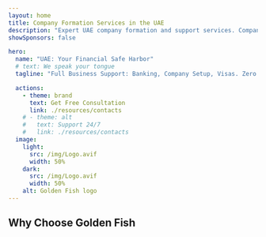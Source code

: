 ```yaml
---
layout: home
title: Company Formation Services in the UAE
description: "Expert UAE company formation and support services. Company setup, banking, tax, legal and visa solutions. Making your business dreams reality."
showSponsors: false

hero:
  name: "UAE: Your Financial Safe Harbor"
  # text: We speak your tongue
  tagline: "Full Business Support: Banking, Company Setup, Visas. Zero upfront fees – pay only after approval."

  actions:
    - theme: brand
      text: Get Free Consultation
      link: ./resources/contacts
    # - theme: alt
    #   text: Support 24/7
    #   link: ./resources/contacts
  image:
    light:
      src: /img/Logo.avif
      width: 50%
    dark:
      src: /img/Logo.avif
      width: 50%
    alt: Golden Fish logo
---
```


<FeatureCards :features="[
  {
    title: 'Company Setup Guide',
    details: 'Complete guide to setup companies in the free zone, offshore, mainland, branch.',
    items: [
      '**100% Foreign Ownership** available in Free Zones and Mainland',
      'Low Tax Rates - only 9% corporate tax',
      'No Currency Controls - easy capital repatriation'
    ],
    linkText: 'Read More',
    link: './uae-business/company-registration/overview',
    icon: {
      light: '/img/iStock-2051326997.avif',
      dark: '/img/iStock-1448478309.jpg',
      alt: 'Company Setup Guide'
    }
  },
  {
    title: 'Bank Account Opening',
    details: 'Easily open business or personal bank accounts with the UAE\'s trusted banks.',
    items: [
      'Guaranteed corporate bank account approvals',
      '90% success rate',
      '**Zero upfront fees** - pay only after approval',
    ],
    linkText: 'Read More',
    link: './uae-business/offer/banking/',
    icon: {
      light: '/img/iStock-2153786564.avif',
      dark: '/img/iStock-2166793628.avif',
      alt: 'Banking Services'
    }
  },
  {
    title: 'Golden Visa & Residency',
    details: 'Obtain a UAE **Golden Visa** for long-term residency with a seamless application process.',
    items: [
      '**No need to enter UAE every 6 months**',
      '98% success rate',
      '**Zero upfront fees** - pay only after approval',
    ],
    linkText: 'Read More',
    link: './uae-business/offer/golden-visa/',
    icon: {
      light: '/img/iStock-1312241253.avif',
      dark: '/img/ILONMASKID.webp',
      alt: 'Visa Services'
    }
  },
]" />

<FeatureCards :features="[
  {
    title: 'Compliance Services',
    details: 'Our experts guide you through complex UAE regulatory requirements, including ESR reports and UBO filings.',
    items: [],
    linkText: 'Read More',
    link: './uae-business/company-registration/ubo',
    icon: {
      light: '/img/iStock-1299393716.avif',
      dark: '/img/iStock-2149731304.avif',
      alt: 'Compliance Services'
    }
  },
  {
    title: 'Corporate Tax & VAT',
    details: 'Expert advice ensures compliance with Corporate Tax and VAT obligations with the Federal Tax Authority (FTA).',
    items: [],
    linkText: 'Read More',
    link: './uae-business/company-registration/accounting-legal',
    icon: {
      light: '/img/iStock-1018285934.avif',
      dark: '/img/iStock-584576538.avif',
      alt: 'Tax Services'
    }
  },
  {
    title: 'Legal Services',
    details: 'Legal team advises on UAE\'s laws regarding M&As, corporate restructuring, financing, and dispute resolution.',
    items: [],
    linkText: 'Read More',
    link: './uae-business/company-registration/Protect-Your-Business',
    icon: {
      light: '/img/iStock-650045508.avif',
      dark: '/img/iStock-1498627598.avif',
      alt: 'Legal Services'
    }
  },
  {
    title: 'Accounting & Payroll',
    details: 'Our accountants manage finances, providing bookkeeping, reconciliation, payroll, and audit support, saving hiring costs.',
    items: [],
    linkText: 'Read More',
    link: './resources/contacts',
    icon: {
      light: '/img/iStock-1022793868.avif',
      dark: '/img/iStock-1320130292.jpg',
      alt: 'Accounting Services'
    }
  },
  // {
  //   title: 'Explore more of our corporate services',
  //   details: '',
  //   items: [],
  //   linkText: 'Read More',
  //   link: './resources/contacts',
  //   icon: {
  //     light: '/img/iStock-473502112.avif',
  //     dark: '/img/iStock-1160827423.avif',
  //     alt: 'More Services'
  //   }
  // }
]" />

## Why Choose Golden Fish

<BenefitsList :features="[
{
 icon: '💰',
 title: 'Success-Based Fees',
 text: '**Zero upfront fees - pay only after approval.** Complete transparency with no hidden costs.'
},
{
 icon: '🔄',
 title: 'Multiple Solutions',
 text: 'Access to both local and international banks. Alternative options if primary application is declined.'
},
{
 icon: '🏦',
 title: 'Bank Relationships',
 text: 'Strong partnerships with major UAE and international banks. Applications to multiple banks to maximize approval chances.'
},
{
 icon: '📊',
 title: 'Complete Management',
 text: 'End-to-end handling from documentation to account activation, with weekly progress updates and direct bank communication.'
},
{
 icon: '📝',
 title: 'Professional Documentation',
 text: 'Our team prepares comprehensive business plans and handles all compliance documentation.'
},
{
 icon: '🤝',
 title: 'Ongoing Support',
 text: 'Continuous assistance with banking operations and compliance requirements after account opening.'
}
]" />

<!-- ## Get Started Now - Free Initial Consultation

<div id="contact-form"></div>

<video  autoplay muted playsinline style="padding: 80px" >
  <source src="/img/iStock-2185906461.mp4" type="video/mp4">
</video>

<ContactFormModal formName="Home page" buttonText="Get a free consultation"
:services="['📝 Company registration', '🏧 Opening bank accounts', '🪪 EID & Golden Visa', 'Other Services']"/> -->

<!-- <br>

# Success Stories

<br>

<ImageGrid :images="[
  { src: '/img/iStock-1945498989.avif', href: './immigration.md', alt: 'UAE Immigration' },
  { src: '/img/iStock-1965736217.avif', href: './immigration.md', alt: 'UAE Immigration' },
]"/> -->
